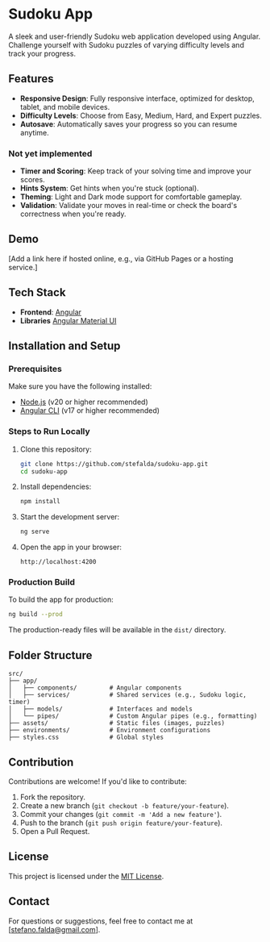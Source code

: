 # Sudoku App

A sleek and user-friendly Sudoku web application developed using Angular.
Challenge yourself with Sudoku puzzles of varying difficulty levels and track
your progress.

## Features

- **Responsive Design**: Fully responsive interface, optimized for desktop,
  tablet, and mobile devices.
- **Difficulty Levels**: Choose from Easy, Medium, Hard, and Expert puzzles.
- **Autosave**: Automatically saves your progress so you can resume anytime.

### Not yet implemented

- **Timer and Scoring**: Keep track of your solving time and improve your
  scores.
- **Hints System**: Get hints when you're stuck (optional).
- **Theming**: Light and Dark mode support for comfortable gameplay.
- **Validation**: Validate your moves in real-time or check the board's
  correctness when you're ready.

## Demo

[Add a link here if hosted online, e.g., via GitHub Pages or a hosting service.]

## Tech Stack

- **Frontend**: [Angular](https://angular.io/)
- **Libraries** [Angular Material UI](https://material.angular.io/)

## Installation and Setup

### Prerequisites

Make sure you have the following installed:

- [Node.js](https://nodejs.org/) (v20 or higher recommended)
- [Angular CLI](https://angular.io/cli) (v17 or higher recommended)

### Steps to Run Locally

1. Clone this repository:
   ```bash
   git clone https://github.com/stefalda/sudoku-app.git
   cd sudoku-app
   ```

2. Install dependencies:
   ```bash
   npm install
   ```

3. Start the development server:
   ```bash
   ng serve
   ```

4. Open the app in your browser:
   ```
   http://localhost:4200
   ```

### Production Build

To build the app for production:

```bash
ng build --prod
```

The production-ready files will be available in the `dist/` directory.

## Folder Structure

```plaintext
src/
├── app/
│   ├── components/         # Angular components
│   ├── services/           # Shared services (e.g., Sudoku logic, timer)
│   ├── models/             # Interfaces and models
│   └── pipes/              # Custom Angular pipes (e.g., formatting)
├── assets/                 # Static files (images, puzzles)
├── environments/           # Environment configurations
├── styles.css              # Global styles
```

## Contribution

Contributions are welcome! If you'd like to contribute:

1. Fork the repository.
2. Create a new branch (`git checkout -b feature/your-feature`).
3. Commit your changes (`git commit -m 'Add a new feature'`).
4. Push to the branch (`git push origin feature/your-feature`).
5. Open a Pull Request.

## License

This project is licensed under the [MIT License](LICENSE).

## Contact

For questions or suggestions, feel free to contact me at
[stefano.falda@gmail.com].
